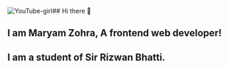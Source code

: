 ![YouTube-girl](https://github.com/user-attachments/assets/7b815b9b-89e0-4875-a0c6-65969c4c46cc)## Hi there 👋
## I am Maryam Zohra, A frontend web developer! 



## I am a student of Sir Rizwan Bhatti.
